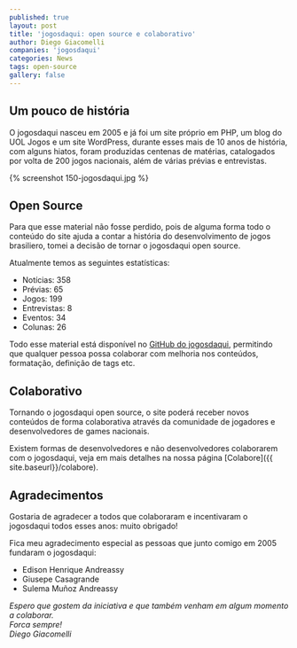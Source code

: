 ```yaml
---
published: true
layout: post
title: 'jogosdaqui: open source e colaborativo'
author: Diego Giacomelli
companies: 'jogosdaqui'
categories: News
tags: open-source
gallery: false
---
```


## Um pouco de história
O jogosdaqui nasceu em 2005 e já foi um site próprio em PHP, um blog do UOL Jogos e um site WordPress, durante esses mais de 10 anos de história, com alguns hiatos, foram produzidas centenas de matérias, catalogados por volta de 200 jogos nacionais, além de várias prévias e entrevistas.

{% screenshot 150-jogosdaqui.jpg %}

## Open Source
Para que esse material não fosse perdido, pois de alguma forma todo o conteúdo do site ajuda a contar a história do desenvolvimento de jogos brasiliero, tomei a decisão de tornar o jogosdaqui open source.

Atualmente temos as seguintes estatísticas: 
* Notícias: 358
* Prévias: 65
* Jogos: 199
* Entrevistas: 8
* Eventos: 34
* Colunas: 26

Todo esse material está disponível no [GitHub do jogosdaqui](https://github.com/jogosdaqui/jogosdaqui.github.io-jekyll), permitindo que qualquer pessoa possa colaborar com melhoria nos conteúdos, formatação, definição de tags etc.

## Colaborativo
Tornando o jogosdaqui open source, o site poderá receber novos conteúdos de forma colaborativa através da comunidade de jogadores e desenvolvedores de games nacionais.

Existem formas de desenvolvedores e não desenvolvedores colaborarem com o jogosdaqui, veja em mais detalhes na nossa página [Colabore]({{ site.baseurl}}/colabore).

## Agradecimentos
Gostaria de agradecer a todos que colaboraram e incentivaram o jogosdaqui todos esses anos: muito obrigado!

Fica meu agradecimento especial as pessoas que junto comigo em 2005 fundaram o jogosdaqui:
* Edison Henrique Andreassy
* Giusepe Casagrande
* Sulema Muñoz Andreassy


_Espero que gostem da iniciativa e que também venham em algum momento a colaborar.  
Forca sempre!  
Diego Giacomelli_